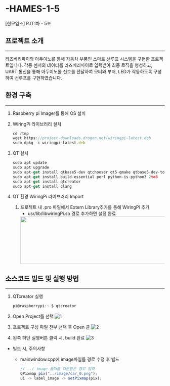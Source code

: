 # -HAMES-1-5
[현모임스] PJT1차 - 5조

## 프로젝트 소개

---

라즈베리파이와 아두이노를 통해 자동차 부품인 스마트 선루프 시스템을 구현한 프로젝트입니다. 각종 센서의 데이터를 라즈베리파이로 입력받아 최종 로직을 형성하고, UART 통신을 통해 아두이노롤 신호를 전달하여 모터와 부저, LED가 작동하도록 구성하여 선루프를 구현하였습니다.
   
## 환경 구축

---

1. Raspberry pi Imager를 통해 OS 설치
2. WiringPi 라이브러리 설치
    
    ```jsx
    cd /tmp
    wget https://project-downloads.drogon.net/wiringpi-latest.deb
    sudo dpkg -i wiringpi-latest.deb
    ```
    
3. QT 설치
    
    ```jsx
    sudo apt update
    sudo apt upgrade
    sudo apt-get install qtbase5-dev qtchooser qt5-qmake qtbase5-dev-tools
    sudo apt-get install build-essential perl python-is-python3 2to3
    sudo apt-get install qtcreator
    sudo apt-get install clang
    ```
    
4. QT 환경 WiringPi 라이브러리 Import
    1. 프로젝트 내 .pro 파일에서 Extern Library추가를 통해 WiringPi 추가
        - usr/lib/libwiringPi.so 경로 추가하면 설정 완료
         <img src="https://github.com/JINK004/HAMES_1_5/assets/87352996/c0d14be8-b845-47a8-b2d2-d0014444ebc8.png" width="500" height="150"/>



## 소스코드 빌드 및 실행 방법

---

1. QTcreator 실행
    
    ```jsx
    pi@raspberrypi:~ $ qtcreator
    ```
    
2. Open Project를 선택
   ![1](https://github.com/JINK004/HAMES_1_5/assets/87352996/5a05346c-4dca-44ce-b8b3-6be4ba9d7b32)

    
3. 프로젝트 구성 파일 전부 선택 후 Open 클
   ![2](https://github.com/JINK004/HAMES_1_5/assets/87352996/90db76d9-7c56-4b5c-87a0-4e15312aa0d7)

    
4. 왼쪽 하단 실행버튼 클릭 시, build 완료
   ![3](https://github.com/JINK004/HAMES_1_5/assets/87352996/5d7a8da6-d708-406c-bb1e-934e6e030e90)

- 빌드 시, 주의사항
    - mainwindow.cpp에 image파일들 경로 수정 후 빌드
        
        ```jsx
        // ../ image 폴더를 다운받은 경로 입력
        QPixmap pix("../image/car_0.png");
        ui -> label_image -> setPixmap(pix);
        ```
